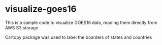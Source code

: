 # visualize-goes16
This is a sample code to visualize GOES16 data, reading them directly from AWS S3 storage

Cartopy package was used to label the boarders of states and countries

